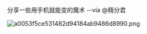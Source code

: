 分享一些用手机就能变的魔术 --via @精分君

![a0053f5ce531482d94184ab9486d8990.png](https://wxlzmt.github.io/cdn1/ext/qw/groups/10045/a0053f5ce531482d94184ab9486d8990.png)
